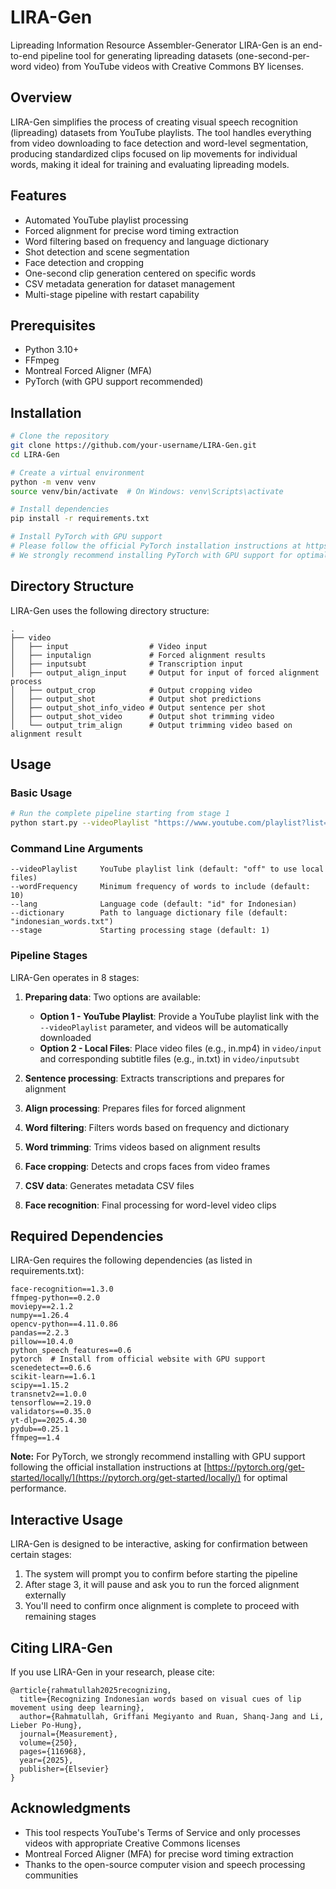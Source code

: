 # LIRA-Gen
Lipreading Information Resource Assembler-Generator
LIRA-Gen is an end-to-end pipeline tool for generating lipreading datasets (one-second-per-word video) from YouTube videos with Creative Commons BY licenses.

## Overview

LIRA-Gen simplifies the process of creating visual speech recognition (lipreading) datasets from YouTube playlists. The tool handles everything from video downloading to face detection and word-level segmentation, producing standardized clips focused on lip movements for individual words, making it ideal for training and evaluating lipreading models.

## Features

- Automated YouTube playlist processing
- Forced alignment for precise word timing extraction
- Word filtering based on frequency and language dictionary
- Shot detection and scene segmentation
- Face detection and cropping
- One-second clip generation centered on specific words
- CSV metadata generation for dataset management
- Multi-stage pipeline with restart capability

## Prerequisites

- Python 3.10+
- FFmpeg
- Montreal Forced Aligner (MFA)
- PyTorch (with GPU support recommended)

## Installation

```bash
# Clone the repository
git clone https://github.com/your-username/LIRA-Gen.git
cd LIRA-Gen

# Create a virtual environment
python -m venv venv
source venv/bin/activate  # On Windows: venv\Scripts\activate

# Install dependencies
pip install -r requirements.txt

# Install PyTorch with GPU support
# Please follow the official PyTorch installation instructions at https://pytorch.org/get-started/locally/
# We strongly recommend installing PyTorch with GPU support for optimal performance
```

## Directory Structure

LIRA-Gen uses the following directory structure:

```
.
├── video
│   ├── input                  # Video input
│   ├── inputalign             # Forced alignment results
│   ├── inputsubt              # Transcription input
│   ├── output_align_input     # Output for input of forced alignment process
│   ├── output_crop            # Output cropping video
│   ├── output_shot            # Output shot predictions
│   ├── output_shot_info_video # Output sentence per shot
│   ├── output_shot_video      # Output shot trimming video
│   └── output_trim_align      # Output trimming video based on alignment result
```

## Usage

### Basic Usage

```bash
# Run the complete pipeline starting from stage 1
python start.py --videoPlaylist "https://www.youtube.com/playlist?list=YOUR_PLAYLIST_ID" --lang "id" --wordFrequency 10 --dictionary "indonesian_words.txt"
```

### Command Line Arguments

```
--videoPlaylist     YouTube playlist link (default: "off" to use local files)
--wordFrequency     Minimum frequency of words to include (default: 10)
--lang              Language code (default: "id" for Indonesian)
--dictionary        Path to language dictionary file (default: "indonesian_words.txt")
--stage             Starting processing stage (default: 1)
```

### Pipeline Stages

LIRA-Gen operates in 8 stages:

1. **Preparing data**: Two options are available:
   - **Option 1 - YouTube Playlist**: Provide a YouTube playlist link with the `--videoPlaylist` parameter, and videos will be automatically downloaded
   - **Option 2 - Local Files**: Place video files (e.g., in.mp4) in `video/input` and corresponding subtitle files (e.g., in.txt) in `video/inputsubt`

2. **Sentence processing**: Extracts transcriptions and prepares for alignment
3. **Align processing**: Prepares files for forced alignment
4. **Word filtering**: Filters words based on frequency and dictionary
5. **Word trimming**: Trims videos based on alignment results
6. **Face cropping**: Detects and crops faces from video frames
7. **CSV data**: Generates metadata CSV files
8. **Face recognition**: Final processing for word-level video clips

## Required Dependencies

LIRA-Gen requires the following dependencies (as listed in requirements.txt):

```
face-recognition==1.3.0
ffmpeg-python==0.2.0
moviepy==2.1.2
numpy==1.26.4
opencv-python==4.11.0.86
pandas==2.2.3
pillow==10.4.0
python_speech_features==0.6
pytorch  # Install from official website with GPU support
scenedetect==0.6.6
scikit-learn==1.6.1
scipy==1.15.2
transnetv2==1.0.0
tensorflow==2.19.0
validators==0.35.0
yt-dlp==2025.4.30
pydub==0.25.1
ffmpeg==1.4
```

**Note:** For PyTorch, we strongly recommend installing with GPU support following the official installation instructions at [https://pytorch.org/get-started/locally/](https://pytorch.org/get-started/locally/) for optimal performance.

## Interactive Usage

LIRA-Gen is designed to be interactive, asking for confirmation between certain stages:

1. The system will prompt you to confirm before starting the pipeline
2. After stage 3, it will pause and ask you to run the forced alignment externally
3. You'll need to confirm once alignment is complete to proceed with remaining stages

## Citing LIRA-Gen

If you use LIRA-Gen in your research, please cite:

```
@article{rahmatullah2025recognizing,
  title={Recognizing Indonesian words based on visual cues of lip movement using deep learning},
  author={Rahmatullah, Griffani Megiyanto and Ruan, Shanq-Jang and Li, Lieber Po-Hung},
  journal={Measurement},
  volume={250},
  pages={116968},
  year={2025},
  publisher={Elsevier}
}
```

## Acknowledgments

- This tool respects YouTube's Terms of Service and only processes videos with appropriate Creative Commons licenses
- Montreal Forced Aligner (MFA) for precise word timing extraction
- Thanks to the open-source computer vision and speech processing communities
